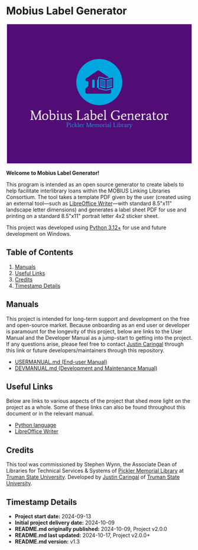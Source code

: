 # Mobius Label Generator

<div align="center">
    <img src="images_not_bundled/logo-color-background.png" width="500px" alt="MLG Logo">
</div>

**Welcome to Mobius Label Generator!**

This program is intended as an open source generator to create labels to help 
facilitate interlibrary loans within the MOBIUS Linking Libraries Consortium.
The tool takes a template PDF given by the user (created using an external
tool&mdash;such as
[LibreOffice Writer](https://www.libreoffice.org/discover/writer/)&mdash;with
standard 8.5"x11" landscape letter dimensions) and generates a label sheet PDF
for use and printing on a standard 8.5"x11" portrait letter 4x2 sticker sheet.

This project was developed using [Python 3.12+](https://www.python.org/) for
use and future development on Windows.

## Table of Contents

1. [Manuals](#manuals)
1. [Useful Links](#useful-links)
1. [Credits](#credits)
1. [Timestamp Details](#timestamp-details)

## Manuals

This project is intended for long-term support and development on the free
and open-source market. Because onboarding as an end user or developer is
paramount for the longevity of this project, below are links to the User
Manual and the Developer Manual as a jump-start to getting into the project.
If any questions arise, please feel free to contact
[Justin Caringal](https://jaq-lagnirac.github.io/#/contact) through this link
or future developers/maintainers through this repository.

- [USERMANUAL.md (End-user Manual)](USERMANUAL.md)
- [DEVMANUAL.md (Development and Maintenance Manual)](DEVMANUAL.md)

## Useful Links

Below are links to various aspects of the project that shed more light on the
project as a whole. Some of these links can also be found throughout this 
document or in the relevant manual.

- [Python language](https://www.python.org/)
- [LibreOffice Writer](https://www.libreoffice.org/discover/writer/)

## Credits

This tool was commissioned by Stephen Wynn, the Associate Dean of Libraries for
Technical Services & Systems of
[Pickler Memorial Library](https://library.truman.edu/) at
[Truman State University](https://www.truman.edu/). Developed by
[Justin Caringal](https://jaq-lagnirac.github.io/)
of [Truman State University](https://www.truman.edu/).

## Timestamp Details

- **Project start date:** 2024-09-13
- **Initial project delivery date:** 2024-10-09
- **README.md originally published:** 2024-10-09, Project v2.0.0
- **README.md last updated:** 2024-10-17, Project v2.0.0+
- **README.md version:** v1.3
